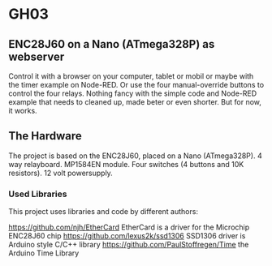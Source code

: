 # GH03

## ENC28J60 on a Nano (ATmega328P) as webserver
Control it with a browser on your computer, tablet or mobil or maybe with the timer example on Node-RED.
Or use the four manual-override buttons to control the four relays.
Nothing fancy with the simple code and Node-RED example that needs to cleaned up, made beter or even shorter.
But for now, it works.

## The Hardware

The project is based on the ENC28J60, placed on a Nano (ATmega328P).
4 way relayboard.
MP1584EN module.
Four switches (4 buttons and 10K resistors).
12 volt powersupply.

### Used Libraries

This project uses libraries and code by different authors:

https://github.com/njh/EtherCard EtherCard is a driver for the Microchip ENC28J60 chip
https://github.com/lexus2k/ssd1306 SSD1306 driver is Arduino style C/C++ library
https://github.com/PaulStoffregen/Time the Arduino Time Library

